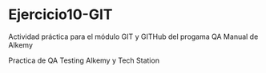 # Ejercicio10-GIT
Actividad práctica para el módulo GIT y GITHub del progama QA Manual de Alkemy







Practica de QA Testing Alkemy y Tech Station
